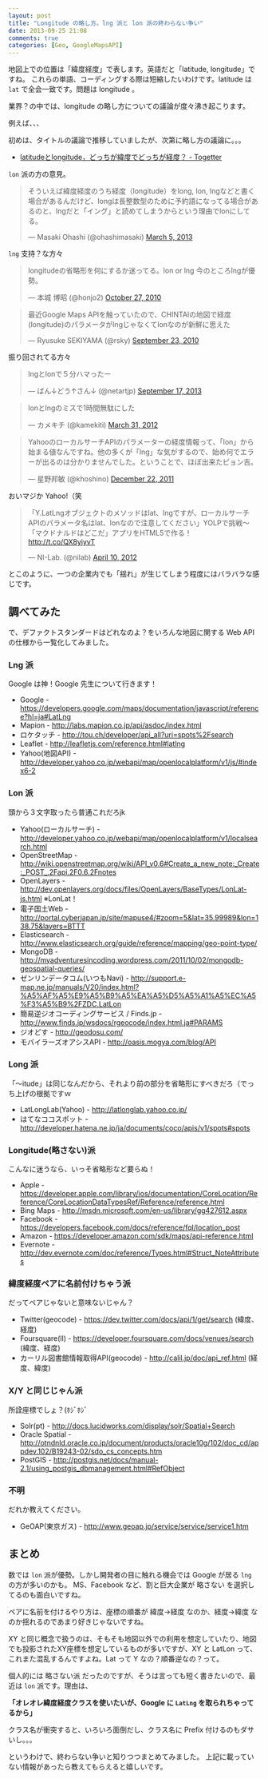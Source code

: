 ```yaml
---
layout: post
title: "Longitude の略し方。lng 派と lon 派の終わらない争い"
date: 2013-09-25 21:08
comments: true
categories: [Geo, GoogleMapsAPI]
---
```

地図上での位置は「緯度経度」で表します。英語だと「latitude, longitude」ですね。
これらの単語、コーディングする際は短縮したいわけです。latitude は ``lat`` で全会一致です。問題は longitude 。
<!--more-->
業界？の中では、longitude の略し方についての議論が度々沸き起こります。

例えば、、、

初めは、タイトルの議論で推移していましたが、次第に略し方の議論に。。。


* [latitudeとlongitude，どっちが緯度でどっちが経度？ - Togetter](http://togetter.com/li/85864)

``lon`` 派の方の意見。

<blockquote class="twitter-tweet"><p>そういえば緯度経度のうち経度（longitude）をlong, lon, lngなどと書く場合があるんだけど、longは長整数型のために予約語になってる場合があるのと、lngだと「イング」と読めてしまうからという理由でlonにしてる。</p>&mdash; Masaki Ohashi (@ohashimasaki) <a href="https://twitter.com/ohashimasaki/statuses/308895891308294144">March 5, 2013</a></blockquote>
<script async src="//platform.twitter.com/widgets.js" charset="utf-8"></script>

``lng`` 支持？な方々

<blockquote class="twitter-tweet"><p>longitudeの省略形を何にするか迷ってる。lon or lng 今のところlngが優勢。</p>&mdash; 本城 博昭 (@honjo2) <a href="https://twitter.com/honjo2/statuses/28848028079">October 27, 2010</a></blockquote>
<script async src="//platform.twitter.com/widgets.js" charset="utf-8"></script>

<blockquote class="twitter-tweet"><p>最近Google Maps APIを触っていたので、CHINTAIの地図で経度(longitude)のパラメータがlngじゃなくてlonなのが新鮮に思えた</p>&mdash; Ryusuke SEKIYAMA (@rsky) <a href="https://twitter.com/rsky/statuses/25312333134">September 23, 2010</a></blockquote>
<script async src="//platform.twitter.com/widgets.js" charset="utf-8"></script>

振り回されてる方々

<blockquote class="twitter-tweet"><p>lngとlonで５分ハマったー</p>&mdash; ばん↓どう↑さん↓ (@netartjp) <a href="https://twitter.com/netartjp/statuses/379923672632266752">September 17, 2013</a></blockquote>
<script async src="//platform.twitter.com/widgets.js" charset="utf-8"></script>

<blockquote class="twitter-tweet"><p>lonとlngのミスで1時間無駄にした</p>&mdash; カメキチ (@kamekiti) <a href="https://twitter.com/kamekiti/statuses/186149216492589056">March 31, 2012</a></blockquote>
<script async src="//platform.twitter.com/widgets.js" charset="utf-8"></script>

<blockquote class="twitter-tweet"><p>YahooのローカルサーチAPIのパラメーターの経度情報って、「lon」から始まる値なんですね。他の多くが「lng」な気がするので、始め何でエラーが出るのは分かりませんでした。ということで、ほぼ出来たピョン吉。</p>&mdash; 星野邦敏 (@khoshino) <a href="https://twitter.com/khoshino/statuses/149640555092131842">December 22, 2011</a></blockquote>
<script async src="//platform.twitter.com/widgets.js" charset="utf-8"></script>

おいマジか Yahoo!（笑

<blockquote class="twitter-tweet"><p>「Y.LatLngオブジェクトのメソッドはlat、lngですが、ローカルサーチAPIのパラメータ名はlat、lonなので注意してください」YOLPで挑戦～「マクドナルドはどこだ」アプリをHTML5で作る！ <a href="http://t.co/QX8yiyvT">http://t.co/QX8yiyvT</a></p>&mdash; NI-Lab. (@nilab) <a href="https://twitter.com/nilab/statuses/189537270347472896">April 10, 2012</a></blockquote>
<script async src="//platform.twitter.com/widgets.js" charset="utf-8"></script>


とこのように、一つの企業内でも「揺れ」が生じてしまう程度にはバラバラな感じです。

## 調べてみた

で、デファクトスタンダードはどれなのよ？をいろんな地図に関する Web API の仕様から一覧化してみました。

### Lng 派

Google は神！Google 先生について行きます！

* Google - https://developers.google.com/maps/documentation/javascript/reference?hl=ja#LatLng
* Mapion - http://labs.mapion.co.jp/api/asdoc/index.html
* ロケタッチ - http://tou.ch/developer/api_all?uri=spots%2Fsearch
* Leaflet - http://leafletjs.com/reference.html#latlng
* Yahoo(地図API) - http://developer.yahoo.co.jp/webapi/map/openlocalplatform/v1/js/#index6-2

### Lon 派

頭から３文字取ったら普通これだろjk

* Yahoo(ローカルサーチ) - http://developer.yahoo.co.jp/webapi/map/openlocalplatform/v1/localsearch.html
* OpenStreetMap - http://wiki.openstreetmap.org/wiki/API_v0.6#Create_a_new_note:_Create:_POST_.2Fapi.2F0.6.2Fnotes
* OpenLayers - http://dev.openlayers.org/docs/files/OpenLayers/BaseTypes/LonLat-js.html ※LonLat！
* 電子国土Web - http://portal.cyberjapan.jp/site/mapuse4/#zoom=5&lat=35.99989&lon=138.75&layers=BTTT
* Elasticsearch - http://www.elasticsearch.org/guide/reference/mapping/geo-point-type/
* MongoDB - http://myadventuresincoding.wordpress.com/2011/10/02/mongodb-geospatial-queries/
* ゼンリンデータコム(いつもNavi) - http://support.e-map.ne.jp/manuals/V20/index.html?%A5%AF%A5%E9%A5%B9%A5%EA%A5%D5%A5%A1%A5%EC%A5%F3%A5%B9%2FZDC.LatLon
* 簡易逆ジオコーディングサービス / Finds.jp - http://www.finds.jp/wsdocs/rgeocode/index.html.ja#PARAMS
* ジオどす - http://geodosu.com/
* モバイラーズオアシスAPI - http://oasis.mogya.com/blog/API

### Long 派

「〜itude」は同じなんだから、それより前の部分を省略形にすべきだろ（でっち上げの根拠ですｗ

* LatLongLab(Yahoo) - http://latlonglab.yahoo.co.jp/
* はてなココスポット - http://developer.hatena.ne.jp/ja/documents/coco/apis/v1/spots#spots

### Longitude(略さない)派

こんなに迷うなら、いっそ省略形など要らぬ！

* Apple - https://developer.apple.com/library/ios/documentation/CoreLocation/Reference/CoreLocationDataTypesRef/Reference/reference.html
* Bing Maps - http://msdn.microsoft.com/en-us/library/gg427612.aspx
* Facebook -  https://developers.facebook.com/docs/reference/fql/location_post
* Amazon - https://developer.amazon.com/sdk/maps/api-reference.html
* Evernote - http://dev.evernote.com/doc/reference/Types.html#Struct_NoteAttributes

### 緯度経度ペアに名前付けちゃう派

だってペアじゃないと意味ないじゃん？

* Twitter(geocode) - https://dev.twitter.com/docs/api/1/get/search (緯度、経度)
* Foursquare(ll) - https://developer.foursquare.com/docs/venues/search (緯度、経度)
* カーリル図書館情報取得API(geocode) - http://calil.jp/doc/api_ref.html (経度、緯度)

### X/Y と同じじゃん派

所詮座標でしょ？(ﾎｼﾞﾎｼﾞ

* Solr(pt) - http://docs.lucidworks.com/display/solr/Spatial+Search 
* Oracle Spatial - http://otndnld.oracle.co.jp/document/products/oracle10g/102/doc_cd/appdev.102/B19243-02/sdo_cs_concepts.htm 
* PostGIS - http://postgis.net/docs/manual-2.1/using_postgis_dbmanagement.html#RefObject

### 不明

だれか教えてください。

* GeOAP(東京ガス) - http://www.geoap.jp/service/service/service1.htm

## まとめ

数では ``lon`` 派が優勢。しかし開発者の目に触れる機会では Google が居る ``lng`` の方が多いのかも。
MS、Facebook など、割と巨大企業が 略さない を選択してるのも面白いですね。

ペアに名前を付けるやり方は、座標の順番が 緯度→経度 なのか、経度→緯度 なのか揺れるのであまり好きじゃないですね。

XY と同じ概念で扱うのは、そもそも地図以外での利用を想定していたり、地図でも投影されたXY座標を想定しているものが多いですが、XY と LatLon って、これまた混乱するんですよね。Lat って Y なの？順番逆なの？って。

個人的には 略さない派 だったのですが、そうは言っても短く書きたいので、最近は ``lon`` 派です。理由は、

**「オレオレ緯度経度クラスを使いたいが、Google に ``LatLng`` を取られちゃってるから」** 

クラス名が衝突すると、いろいろ面倒だし、クラス名に Prefix 付けるのもダサいし。。。

というわけで、終わらない争いと知りつつまとめてみました。
上記に載っていない情報があったら教えてもらえると嬉しいです。